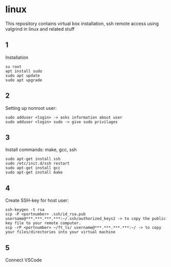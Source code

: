 # linux
This repository contains virtual box installation, ssh remote access using valgrind in linux and related stuff

## 1
Installation

```
su root
apt install sudo
sudo apt update
sudo apt upgrade
```

## 2
Setting up nonroot user:

```
sudo adduser <login> -> asks information about user
sudo adduser <login> sudo -> give sudo privilages
```

## 3
Install commands: make, gcc, ssh

```
sudo apt-get install ssh
sudo /etc/init.d/ssh restart
sudo apt-get install gcc
sudo apt-get install make
```

## 4
Create SSH-key for host user:

```
ssh-keygen -t rsa
scp -P <portnumber> .ssh/id_rsa.pub username@***.***.***.***:~/.ssh/authorized_keys2 -> to copy the public key file to your remote computer.
scp -rP <portnumber> ~/ft_ls/ username@***.***.***.***:~/ -> to copy your files/directories into your virtual machine
```

## 5
Connect VSCode
